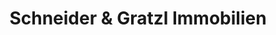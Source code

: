 ---
title: "Schneider & Gratzl Immobilien"
url: /freising/schneider-und-gratzl-immobilien/
shop: Schneiderei
---